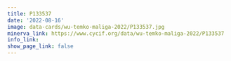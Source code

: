 ```yaml
---
title: P133537
date: '2022-08-16'
image: data-cards/wu-temko-maliga-2022/P133537.jpg
minerva_link: https://www.cycif.org/data/wu-temko-maliga-2022/P133537
info_link:
show_page_link: false
---
```

